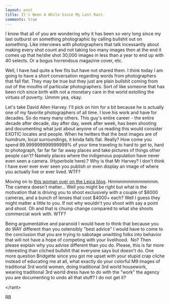 ```yaml
---
layout: post
title: It's Been A While Since My Last Rant.
comments: true
---
```

I know that all of you are wondering why it has been so very long since my last outburst on something photographic by calling bullshit out on something. Like interviews with photographers that talk incessantly about making every shot count and not taking too many images then at the end it comes up that he/she shot 30,000 images in less than a year to end up with 40 selects. Or a bogus horrendous magazine cover, etc.

Well, I have had quite a few fits but have not shared them. I think today I am going to have a short conversation regarding words from photographers that fall flat. They may be true but they just are plain bullshit coming from out of the mouths of particular photographers. Sort of like someone that has been rich since birth with not a monetary care in the world extolling the virtues of poverty. Ummm yea, okay.

Let's take David Allen Harvey. I'll pick on him for a bit because he is actually one of my favorite photographers of all time. I love his work and have for decades. So do many many others. This guy's entire career - the entire decade after decade, day after day, week after week, has been shooting and documenting what just about anyone of us reading this would consider EXOTIC locales and people. When he twitters that the best images are of humdrum, local surroundings, it kinda falls flat. Really? How come you spend 99.999999999999999% of your time traveling to hard to get to, hard to photograph, far far far far away places and take pictures of things other people can't? Namely places where the indigenous population have never even seen a camera. (Hyperbole here).? Why is that Mr Harvey? I don't think I have ever ever ever seen you publish or even display an image of where you actually live or ever lived. WTF?

Moving on to <a href="http://blog.leica-camera.com/interview/removing-the-veil-with-brigitte-lacombe/">this woman over on the Leica blog</a>. Hmmmmmmmmmmmm. The camera doesn't matter... Well you might be right but what is the motivation that is driving you to shoot exclusively with a couple of $8000 cameras, and a bunch of lenses that cost $4000+ each? Well I guess they might matter a little to you. If not why wouldn't you shoot with say a point and shoot. Oh and that is chump change compared to what she shoots commercial work with. WTF?

Being argumentative and paranoid I would have to think that because you do WAY different than you ostensibly "best advice" I would have to come to the conclusion that you are trying to sabotage unwitting folks into behavior that will not have a hope of competing with your livelihood.  No? Then please explain why you advise different than you do. Please, this is far more interesting than cliched bullshit that everyone says but doesn't do. One more question Bridgette since you got me upset with your stupid crap cliche instead of educating me at all, what exactly do your colorful M9 images of traditional 3rd world women, doing traditional 3rd world housework, wearing traditional 3rd world dress have to do with the "work" the agency you are documenting to undo all that stuff? I do not get it?

&lt;/rant&gt;

RB